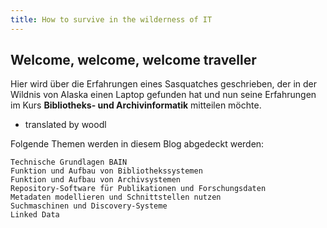 ```yaml
---
title: How to survive in the wilderness of IT
---
```


## Welcome, welcome, welcome traveller

Hier wird über die Erfahrungen eines Sasquatches geschrieben, der in der Wildnis von Alaska einen Laptop gefunden hat und nun seine Erfahrungen im Kurs **Bibliotheks- und Archivinformatik** mitteilen möchte.

- translated by woodl

Folgende Themen werden in diesem Blog abgedeckt werden:

    Technische Grundlagen BAIN
    Funktion und Aufbau von Bibliothekssystemen
    Funktion und Aufbau von Archivsystemen
    Repository-Software für Publikationen und Forschungsdaten
    Metadaten modellieren und Schnittstellen nutzen
    Suchmaschinen und Discovery-Systeme
    Linked Data


